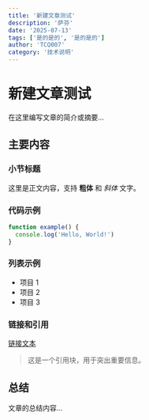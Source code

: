 ```yaml
---
title: '新建文章测试'
description: '萨芬'
date: '2025-07-13'
tags: ['是的是的', '是的是的']
author: 'TCQ007'
category: '技术说明'
---
```


# 新建文章测试

在这里编写文章的简介或摘要...

## 主要内容

### 小节标题

这里是正文内容，支持 **粗体** 和 *斜体* 文字。

### 代码示例

```javascript
function example() {
  console.log('Hello, World!')
}
```

### 列表示例

- 项目 1
- 项目 2
- 项目 3

### 链接和引用

[链接文本](https://example.com)

> 这是一个引用块，用于突出重要信息。

## 总结

文章的总结内容...


